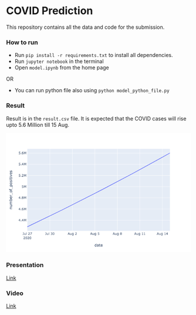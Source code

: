 # COVID Prediction

This repository contains all the data and code for the submission.

### How to run

- Run `pip install -r requirements.txt` to install all dependencies.
- Run `jupyter notebook` in the terminal
- Open `model.ipynb` from the home page

OR

- You can run python file also using `python model_python_file.py`

### Result

Result is in the `result.csv` file. It is expected that the COVID cases will rise upto 5.6 Million till 15 Aug.

<img src="results_image.png">

### Presentation

[Link](https://prezi.com/view/sD7K0nwSH4Fui97DZJ3S/)

### Video

[Link](https://youtu.be/yIs7KpJMdP0)